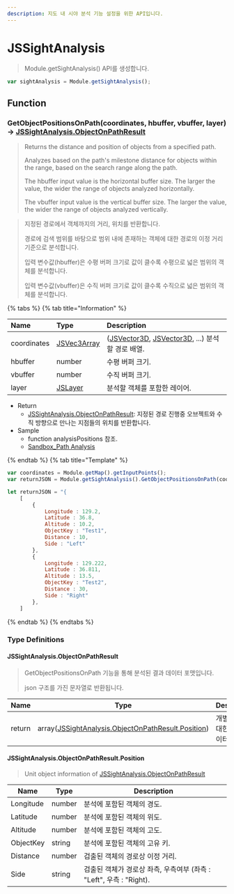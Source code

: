 ```yaml
---
description: 지도 내 시야 분석 기능 설정을 위한 API입니다.
---
```


# JSSightAnalysis

> Module.getSightAnalysis() API를 생성합니다.

```javascript
var sightAnalysis = Module.getSightAnalysis();
```

## Function

### GetObjectPositionsOnPath(coordinates, hbuffer, vbuffer, layer) → [JSSightAnalysis.ObjectOnPathResult](jssightanalysis.md#jssightanalysis.objectonpathresult)

> Returns the distance and position of objects from a specified path.
>
> Analyzes based on the path's milestone distance for objects within the range, based on the search range along the path.
>
> The hbuffer input value is the horizontal buffer size. The larger the value, the wider the range of objects analyzed horizontally.
>
> The vbuffer input value is the vertical buffer size. The larger the value, the wider the range of objects analyzed vertically.

> 지정된 경로에서 객체까지의 거리, 위치를 반환합니다.
>
> 경로에 검색 범위를 바탕으로 범위 내에 존재하는 객체에 대한 경로의 이정 거리 기준으로 분석합니다.
>
> 입력 변수값(hbuffer)은 수평 버퍼 크기로 값이 클수록 수평으로 넓은 범위의 객체를 분석합니다.
>
> 입력 변수값(vbuffer)은 수직 버퍼 크기로 값이 클수록 수직으로 넓은 범위의 객체를 분석합니다.

{% tabs %}
{% tab title="Information" %}

| Name        | Type                                  | Description                                                                                       |
| :---------- | :------------------------------------ | :------------------------------------------------------------------------------------------------ |
| coordinates | [JSVec3Array](../core/jsvec3array.md) | ([JSVector3D](../core/jsvector3d.md), [JSVector3D](../core/jsvector3d.md), ...) 분석할 경로 배열. |
| hbuffer     | number                                | 수평 버퍼 크기.                                                                                   |
| vbuffer     | number                                | 수직 버퍼 크기.                                                                                   |
| layer       | [JSLayer](../layer/jslayer.md)        | 분석할 객체를 포함한 레이어.                                                                      |

-   Return
    -   [JSSightAnalysis.ObjectOnPathResult](jssightanalysis.md#jssightanalysis.objectonpathresult): 지정된 경로 진행중 오브젝트와 수직 방향으로 만나는 지점들의 위치를 반환합니다.
-   Sample
    -   function analysisPositions 참조.
    -   [Sandbox_Path Analysis](https://sandbox.egiscloud.com/code/main.do?id=analysis_line_path_distance)

{% endtab %}
{% tab title="Template" %}

```javascript
var coordinates = Module.getMap().getInputPoints();
var returnJSON = Module.getSightAnalysis().GetObjectPositionsOnPath(coordinates, 30.0, 5.0, "analysis layer");

let returnJSON = "{
	[
		{
			Longitude : 129.2,
			Latitude : 36.8,
			Altitude : 10.2,
			ObjectKey : "Test1",
			Distance : 10,
			Side : "Left"
		},
		{
			Longitude : 129.222,
			Latitude : 36.811,
			Altitude : 13.5,
			ObjectKey : "Test2",
			Distance : 30,
			Side : "Right"
		},
	]
```

{% endtab %}
{% endtabs %}

### Type Definitions

#### JSSightAnalysis.ObjectOnPathResult

> GetObjectPositionsOnPath 기능을 통해 분석된 결과 데이터 포맷입니다.
>
> json 구조를 가진 문자열로 반환됩니다.

| Name   | Type                                                                                                                 | Description                   |
| ------ | -------------------------------------------------------------------------------------------------------------------- | ----------------------------- |
| return | array([JSSightAnalysis.ObjectOnPathResult.Position](jssightanalysis.md#jssightanalysis.objectonpathresult.position)) | 개별 분석에 대한 결과 데이터. |

#### JSSightAnalysis.ObjectOnPathResult.Position

> Unit object information of [JSSightAnalysis.ObjectOnPathResult](jssightanalysis.md#jssightanalysisobjectonpathresult)

| Name      | Type   | Description                                                         |
| --------- | ------ | ------------------------------------------------------------------- |
| Longitude | number | 분석에 포함된 객체의 경도.                                          |
| Latitude  | number | 분석에 포함된 객체의 위도.                                          |
| Altitude  | number | 분석에 포함된 객체의 고도.                                          |
| ObjectKey | string | 분석에 포함된 객체의 고유 키.                                       |
| Distance  | number | 검출된 객체의 경로상 이정 거리.                                     |
| Side      | string | 검출된 객체가 경로상 좌측, 우측여부 (좌측 : "Left", 우측 : "Right). |
